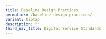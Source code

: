 ```yaml
---
title: Baseline Design Practices
permalink: /baseline-design-practices/
variant: tiptap
description: ""
third_nav_title: Digital Service Standards
---
```

